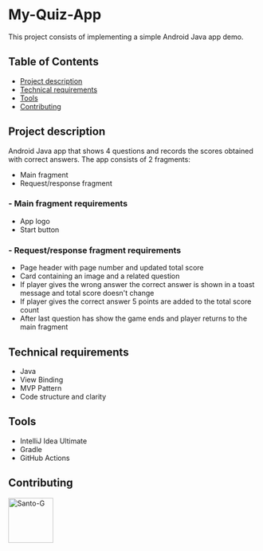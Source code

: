 # My-Quiz-App
This project consists of implementing a simple Android Java app demo. 

## Table of Contents
- [Project description](#project-description)
- [Technical requirements](#technical-requirements)
- [Tools](#tools)
- [Contributing](#contributing)


## Project description
Android Java app that shows 4 questions and records the scores obtained with correct answers.
The app consists of 2 fragments: 
- Main fragment
- Request/response fragment

### - Main fragment requirements
- App logo
- Start button 

### - Request/response fragment requirements
- Page header with page number and updated total score
- Card containing an image and a related question
- If player gives the wrong answer the correct answer is shown in a toast message and total score doesn't change
- If player gives the correct answer 5 points are added to the total score count
- After last question has show the game ends and player returns to the main fragment

## Technical requirements
- Java 
- View Binding
- MVP Pattern
- Code structure and clarity

## Tools
- IntelliJ Idea Ultimate
- Gradle
- GitHub Actions

## Contributing
<a href="https://github.com/Santo-G">
 <img alt="Santo-G" width="90" height="90" src="https://avatars.githubusercontent.com/u/77076220?v=4" />
</a>

